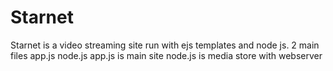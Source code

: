 # Starnet
Starnet is a video streaming site run with ejs templates and node js. 
2 main files app.js node.js
app.js is main site
node.js is media store with webserver
